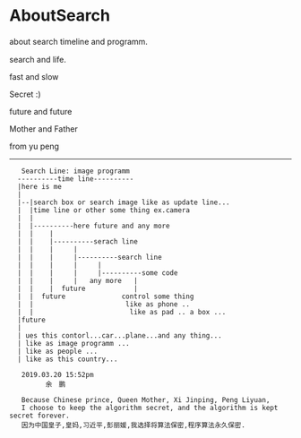 # AboutSearch

about search timeline and programm.　　</br>

search and life.</br>

fast and slow </br>

Secret :) </br>

future and future </br>

Mother and Father </br>

from yu peng </br>
__________________________________________________________________

       Search Line: image programm
      ----------time line----------
      |here is me  
      |  
      |--|search box or search image like as update line...
      |  |time line or other some thing ex.camera
      |  |
      |  |----------here future and any more
      |  |    |
      |  |    |----------serach line
      |  |    |     |
      |  |    |     |----------search line
      |  |    |     |     |
      |  |    |     |     |----------some code
      |  |    |     |   any more   | 
      |  |    |  future            |
      |  |  future              control some thing
      |  |                       like as phone ..
      |  |                        like as pad .. a box ...
      |future                       
      | 
      | ues this contorl...car...plane...and any thing... 
      | like as image programm ...
      | like as people ...
      | like as this country...
              
       2019.03.20 15:52pm 
             余　鹏
       
       Because Chinese prince, Queen Mother, Xi Jinping, Peng Liyuan, 
       I choose to keep the algorithm secret, and the algorithm is kept secret forever.
       因为中国皇子,皇妈,习近平,彭丽媛,我选择将算法保密,程序算法永久保密. 



